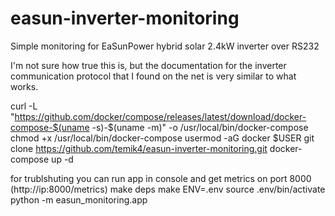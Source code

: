 # easun-inverter-monitoring
Simple monitoring for EaSunPower hybrid solar 2.4kW inverter over RS232

I'm not sure how true this is, but the documentation for the inverter communication protocol that I found on the net is very similar to what works.

curl -L "https://github.com/docker/compose/releases/latest/download/docker-compose-$(uname -s)-$(uname -m)" -o /usr/local/bin/docker-compose
chmod +x /usr/local/bin/docker-compose
usermod -aG docker $USER
git clone https://github.com/temik4/easun-inverter-monitoring.git
docker-compose up -d

for trublshuting you can run app in console and get metrics on port 8000 (http://ip:8000/metrics)
make deps
make ENV=.env
source .env/bin/activate
python -m easun_monitoring.app
